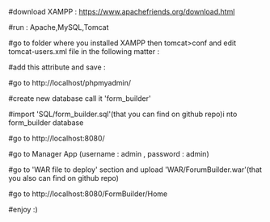 #download XAMPP : https://www.apachefriends.org/download.html

#run : Apache,MySQL,Tomcat

#go to folder where you installed XAMPP then tomcat>conf and edit tomcat-users.xml file in the following matter : 

#add this attribute and save : 

   <tomcat-users>
		<user username="admin" password="admin" roles="manager-gui" />
		
		
#go to http://localhost/phpmyadmin/

#create new database call it 'form_builder'

#import 'SQL/form_builder.sql'(that you can find on github repo)i nto form_builder database

#go to http://localhost:8080/

#go to Manager App (username : admin , password : admin)

#go to 'WAR file to deploy' section and upload 'WAR/ForumBuilder.war'(that you also can find on github repo)

#go to http://localhost:8080/FormBuilder/Home 

#enjoy :)
